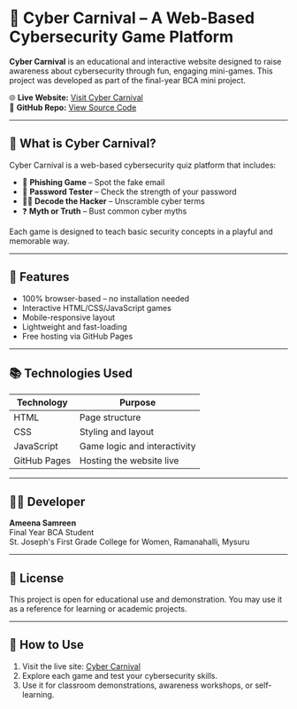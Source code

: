# 🎪 Cyber Carnival – A Web-Based Cybersecurity Game Platform

**Cyber Carnival** is an educational and interactive website designed to raise awareness about cybersecurity through fun, engaging mini-games. This project was developed as part of the final-year BCA mini project.

🌐 **Live Website:** [Visit Cyber Carnival](https://precious-buttercream-6d48bb.netlify.app/)  
📁 **GitHub Repo:** [View Source Code](https://github.com/AmeenaSamreen10/cyber-carnival)

---

## 🧠 What is Cyber Carnival?

Cyber Carnival is a web-based cybersecurity quiz platform that includes:

- 🎣 **Phishing Game** – Spot the fake email
- 🔐 **Password Tester** – Check the strength of your password
- 🕵️‍♂️ **Decode the Hacker** – Unscramble cyber terms
- ❓ **Myth or Truth** – Bust common cyber myths

Each game is designed to teach basic security concepts in a playful and memorable way.

---

## 🚀 Features

- 100% browser-based – no installation needed
- Interactive HTML/CSS/JavaScript games
- Mobile-responsive layout
- Lightweight and fast-loading
- Free hosting via GitHub Pages

---

## 📚 Technologies Used

| Technology | Purpose |
|--------------|------------------------------|
| HTML | Page structure |
| CSS | Styling and layout |
| JavaScript | Game logic and interactivity |
| GitHub Pages | Hosting the website live |

---

## 👩‍💻 Developer

**Ameena Samreen**  
Final Year BCA Student  
St. Joseph's First Grade College for Women, Ramanahalli, Mysuru

---

## 📎 License

This project is open for educational use and demonstration. You may use it as a reference for learning or academic projects.

---

## 📝 How to Use

1. Visit the live site: [Cyber Carnival](https://AmeenaSamreen10.github.io/cyber-carnival/)
2. Explore each game and test your cybersecurity skills.
3. Use it for classroom demonstrations, awareness workshops, or self-learning.
